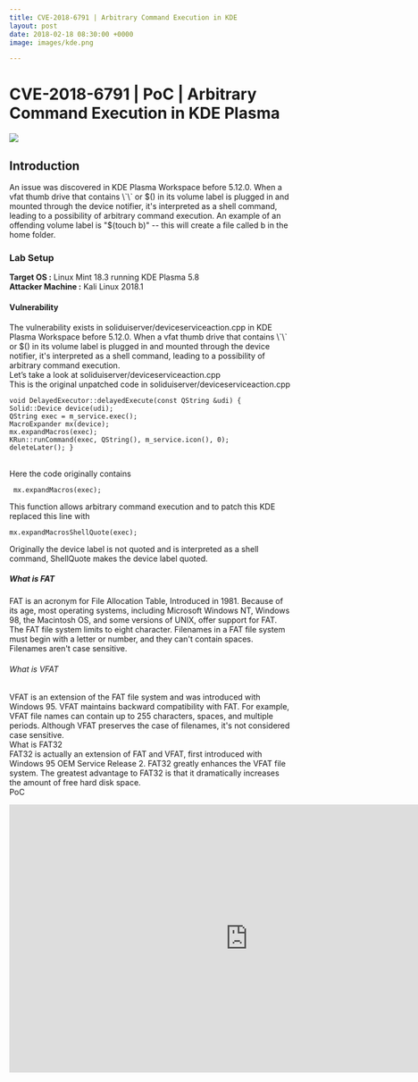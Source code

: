 ```yaml
---
title: CVE-2018-6791 | Arbitrary Command Execution in KDE
layout: post
date: 2018-02-18 08:30:00 +0000
image: images/kde.png

---
```

<h1 class="cyan-text title">CVE-2018-6791 | PoC | Arbitrary Command Execution in KDE Plasma</h1>
<img class="responsive-img z-depth-5" src="{{ site-url }}/images/kde.png">
<h2 class="cyan-text subtitle">Introduction</h2>
<p class="content white-text"> An issue was discovered in KDE Plasma Workspace before 5.12.0. When a vfat thumb drive that contains \`\` or $() in its volume label is plugged in and mounted through the device notifier, it's interpreted as a shell command, leading to a possibility of arbitrary command execution. An example of an offending volume label is "$(touch b)" -- this will create a file called b in the home folder. <br>
<h3 class="cyan-text subtitle">Lab Setup</h3>
<b class="cyan-text">Target OS :</b> Linux Mint 18.3 running KDE Plasma 5.8
<br>
<b class="cyan-text">Attacker Machine :</b> Kali Linux 2018.1
<br>
<h4 class="cyan-text subtitle">Vulnerability</h4>
The vulnerability exists in soliduiserver/deviceserviceaction.cpp in KDE Plasma Workspace before 5.12.0. When a vfat thumb drive that contains \`\` or $() in its volume label is plugged in and mounted through the device notifier, it's interpreted as a shell command, leading to a possibility of arbitrary command execution. <br> Let’s take a look at soliduiserver/deviceserviceaction.cpp
<br>
This is the original unpatched code in soliduiserver/deviceserviceaction.cpp
<pre><code class="grey darken-4 red-text">void DelayedExecutor::delayedExecute(const QString &udi) {
Solid::Device device(udi);
QString exec = m_service.exec();
MacroExpander mx(device);
mx.expandMacros(exec);
KRun::runCommand(exec, QString(), m_service.icon(), 0);
deleteLater(); }
</code></pre>
<br>
Here the code originally contains
<pre><code class="grey darken-4 red-text"> mx.expandMacros(exec);
</code></pre>
This function allows arbitrary command execution and to patch this KDE replaced this line with
<pre><code class="grey darken-4 red-text">mx.expandMacrosShellQuote(exec);
</code></pre>
Originally the device label is not quoted and is interpreted as a shell command, ShellQuote makes the device label quoted.
<br>
<h5 class="cyan-text subtitle">What is FAT</h5>
FAT is an acronym for File Allocation Table, Introduced in 1981. Because of its age, most operating systems, including Microsoft Windows NT, Windows 98, the Macintosh OS, and some versions of UNIX, offer support for FAT. The FAT file system limits to eight character. Filenames in a FAT file system must  begin with a letter or number, and they can't contain spaces. Filenames aren't case sensitive.
<br>
<h6 class="cyan-text subtitle">What is VFAT</h6>
VFAT is an extension of the FAT file system and was introduced with Windows 95. VFAT maintains backward compatibility with FAT. For example, VFAT file names can contain up to 255 characters, spaces, and multiple periods. Although VFAT preserves the case of filenames, it's not considered case sensitive.
<br>
<h7 class="cyan-text subtitle">What is FAT32</h7>
<br>
FAT32 is actually an extension of FAT and VFAT, first introduced with Windows 95 OEM Service Release 2. FAT32 greatly enhances the VFAT file system. The greatest advantage to FAT32 is that it dramatically increases the amount of free hard disk space.
<br>
<h8 class="cyan-text subtitle">PoC</h8>
<br>
</p>
<div class="video-container"> <iframe width="853" height="480" src="https://www.youtube.com/embed/_rIaMoEkjFU" frameborder="0" allowfullscreen> </iframe> </div>
